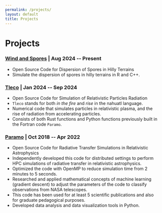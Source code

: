 ```yaml
---
permalink: /projects/
layout: default
title: Projects
---
```


# Projects

### [Wind and Spores](https://github.com/UW-ForestMycobiomeLab/WindSporesHills)  | Aug 2024 -- Present

- Open Source Code for Dispersion of Spores in Hilly Terrains
- Simulate the dispersion of spores in hilly terrains in R and C++.

### [Tleco](https://github.com/zkdavis/Tleco)  | Jan 2024 -- Sep 2024

- Open Source Code for Simulation of Relativistic Particles Radiation
- `Tleco` stands for both *in the fire* and *rise* in the nahuatl language.
- Numerical code that simulates particles in relativistic plasma, and the rise of radiation from accelerating particles.
- Consists of both Rust functions and Python functions previously built in the Fortran code `Paramo`.

### [Paramo](https://github.com/altjerue/paramo)  | Oct 2018 -- Apr 2022

- Open Source Code for Radiative Transfer Simulations in Relativistic Astrophysics
- Independently developed this code for distributed settings to perform HPC simulations of radiative transfer in relativistic astrophysics.
- Optimized the code with OpenMP to reduce simulation time from 2 minutes to 5 seconds.
- Researched and applied mathematical concepts of machine learning (gradient descent) to adjust the parameters of the code to classify observations from NASA telescopes.
- This code has been used for at least 5 scientific publications and also for graduate pedagogical purposes.
- Developed data analysis and data visualization tools in Python.


<!-- # Code Development

+ [PypersPlots](https://altjerue.github.io/PypersPlots)
+ [emacs-init-file](https://altjerue.github.io/emacs-init-file)

 - Theory and observation of high energy radiation in different scenarios where black holes are involved
  - Radiation transport
  - Radiation source and source region
  - Particles acceleration processes
- Active galactic nuclei
  - Blazars
    - Acceleration processes in the emission region
    - Location of the emission region
    - The spectral effects due to different constituents of the material in the emission region
  - Radio galaxies
  - Quasars
  - Tidal disruption events
- Microquasars
- Gamma-ray bursts
- Pulsars
- X-ray binaries

- Numerical solutions to the radiation transport equation with astrophysical applications.
- Numerical treatment of the microphysics involved in the emission of high energy radiation.
- Numerical hydrodynamics and magnetohydrodynamics.
- Performance, stability, convergence and accuracy of numerical codes.

- Solutions to the Einstein equations

### Computer Sciences
- Decision-making optimization.
- Machine learning (supervised and unsupervised).
- Neuronal networks.
- Text mining.
- Network analysis. -->
